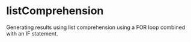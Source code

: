 # listComprehension
Generating results using list comprehension using a FOR loop combined with an IF statement. 
